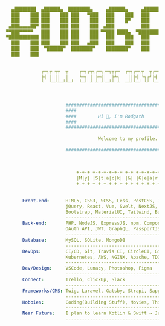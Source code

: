 ```yaml

                ▄████████  ▄██████▄  ████████▄     ▄██████▄     ▄████████     ███        ▄█    █▄    
                ███    ███ ███    ███ ███   ▀███   ███    ███   ███    ███ ▀█████████▄   ███    ███   
                ███    ███ ███    ███ ███    ███   ███    █▀    ███    ███    ▀███▀▀██   ███    ███   
               ▄███▄▄▄▄██▀ ███    ███ ███    ███  ▄███          ███    ███     ███   ▀  ▄███▄▄▄▄███▄▄ 
              ▀▀███▀▀▀▀▀   ███    ███ ███    ███ ▀▀███ ████▄  ▀███████████     ███     ▀▀███▀▀▀▀███▀  
              ▀███████████ ███    ███ ███    ███   ███    ███   ███    ███     ███       ███    ███   
                ███    ███ ███    ███ ███   ▄███   ███    ███   ███    ███     ███       ███    ███   
                ███    ███  ▀██████▀  ████████▀    ████████▀    ███    █▀     ▄████▀     ███    █▀    
                ███    ███                                                                            
            
            
                           ┌─┐┬ ┬┬  ┬    ┌─┐┌┬┐┌─┐┌─┐┬┌─  ┌┬┐┌─┐┬  ┬┌─┐┬  ┌─┐┌─┐┌─┐┬─┐
                           ├┤ │ ││  │    └─┐ │ ├─┤│  ├┴┐   ││├┤ └┐┌┘├┤ │  │ │├─┘├┤ ├┬┘
                           └  └─┘┴─┘┴─┘  └─┘ ┴ ┴ ┴└─┘┴ ┴  ─┴┘└─┘ └┘ └─┘┴─┘└─┘┴  └─┘┴└─
                    
                    
                    
                                    ##########################################
                                    ####                                  ####
                                    ####        Hi 👋, I'm Rodgath        ####
                                    ####                                  ####
                                    ##########################################
                                    
                                                Welcome to my profile.
                                    
                                    ##########################################
                                    
                                    
                                    
                                        +-+-+ +-+-+-+-+-+ +-+ +-+-+-+-+
                                        |M|y| |S|t|a|c|k| |&| |G|e|a|r|
                                        +-+-+ +-+-+-+-+-+ +-+ +-+-+-+-+
                                        
                                        
                    Front-end:      HTML5, CSS3, SCSS, Less, PostCSS, JavaScript, TypeScript, 
                                    jQuery, React, Vue, Svelt, NextJS, Webpack, Gulp, AJAX, 
                                    Bootstrap, MaterialUI, Tailwind, Bulma
                                    ----------------------------------------------------------
                    Back-end:       PHP, NodeJS, ExpressJS, npm, Composer, RESTful API, 
                                    OAuth API, JWT, GraphQL, PassportJS
                                    ----------------------------------------------------------
                    Database:       MySQL, SQLite, MongoDB
                                    ----------------------------------------------------------
                    DevOps:         CI/CD, Git, Travis CI, CircleCI, GitHub Actions, Docker, 
                                    Kubernetes, AWS, NGINX, Apache, TDD(Mocha, PHPUnit)
                                    ----------------------------------------------------------
                    Dev/Design:     VSCode, Lunacy, Photoshop, Figma
                                    ----------------------------------------------------------
                    Connect:        Trello, ClickUp, Slack
                                    ----------------------------------------------------------
                    Frameworks/CMS: Twig, Laravel, Gatsby, Strapi, Sapper, WordPress, OpenCart
                                    ----------------------------------------------------------
                    Hobbies:        Coding(Building Stuff), Movies, Thinking, Reading, Gaming
                                    ----------------------------------------------------------
                    Near Future:    I plan to learn Kotlin & Swift ⇢ Just for the fun of it 😎
                                    ----------------------------------------------------------
                                    
                                    
                                      
```


<!--
<h1 align="center">Hi 👋, I'm Rodgath</h1>
<h3 align="center">Welcome to my profile.</h3>

<p align="left"><img src="https://komarev.com/ghpvc/?username=rodgath&style=flat-square&color=brightgreen&label=PROFILE+VIEWS" alt="rodgath" /></p>

<p><img src="https://github-readme-stats.vercel.app/api?username=rodgath&show_icons=true&include_all_commits=true&count_private=true&hide=contribs,issues" alt="rodgath" />
   <img src="https://github-readme-stats.vercel.app/api/top-langs/?username=rodgath&layout=compact" alt="rodgath" /></p>


### Hi there 👋

**Rodgath/Rodgath** is a ✨ _special_ ✨ repository because its `README.md` (this file) appears on your GitHub profile.

Here are some ideas to get you started:

- 🔭 I’m currently working on ...
- 🌱 I’m currently learning ...
- 👯 I’m looking to collaborate on ...
- 🤔 I’m looking for help with ...
- 💬 Ask me about ...
- 📫 How to reach me: ...
- 😄 Pronouns: ...
- ⚡ Fun fact: ...
-->
